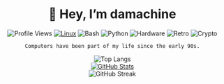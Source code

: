 <div align="center">

# 👋 Hey, I’m damachine


![Profile Views](https://komarev.com/ghpvc/?username=damachine&color=blue&style=flat-square) 
[![Linux](https://img.shields.io/badge/Linux-Arch%20Linux-blue?logo=arch-linux&logoColor=white)](https://aur.archlinux.org/packages?SeB=m&K=damachine)
![Bash](https://img.shields.io/badge/Shell-Bash-green?logo=gnu-bash&logoColor=white)
![Python](https://img.shields.io/badge/Code-Python-yellow?logo=python&logoColor=white)
![Hardware](https://img.shields.io/badge/Hardware-Raspberry%20Pi-crimson?logo=raspberry-pi&logoColor=white)
![Retro](https://img.shields.io/badge/Retro-Amiga-red?logo=commodore&logoColor=white)
![Crypto](https://img.shields.io/badge/Interest-Crypto-orange?logo=bitcoin&logoColor=white)


`Computers have been part of my life since the early 90s.`


![Top Langs](https://github-readme-stats.vercel.app/api/top-langs/?username=damachine&layout=compact&theme=tokyonight)  
[![GitHub Stats](https://github-readme-stats.vercel.app/api?username=damachine&show_icons=true&theme=tokyonight&hide_border=true)](https://github.com/damachine)  
![GitHub Streak](https://github-readme-streak-stats.herokuapp.com/?user=damachine&theme=tokyonight&hide_border=true)   

</div>
